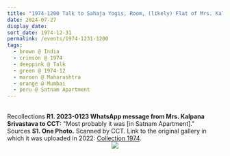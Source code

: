 ```yaml
---
title: "1974-1200 Talk to Sahaja Yogis, Room, (likely) Flat of Mrs. Kalpana Srivastava, Satnam Apartment, 161, Sadhu Vaswani Marg, Ganesh Murti Nagar, Cuffe Parade, Mumbai, Maharashtra, India (other month 1975-0100)"
date: 2024-07-27
display_date: 
sort_date: 1974-12-31
permalink: /events/1974-1231-1200
tags:
  - brown @ India
  - crimson @ 1974
  - deeppink @ Talk
  - green @ 1974-12
  - maroon @ Maharashtra
  - orange @ Mumbai
  - peru @ Satnam Apartment
---
```


<br>

<wave-list>
  <list-title color="DarkSeaGreen" width="65"> Recollections</list-title>
  <list-item color="BlanchedAlmond" width="280"><b>R1. 2023-0123 WhatsApp message from Mrs. Kalpana Srivastava to CCT:</b> "Most probably it was [in Satnam Apartment]."</list-item>
</wave-list>

<br>

<wave-list>
  <list-title color="DarkSeaGreen" width="40">Sources</list-title>
  <list-item color="BlanchedAlmond"  width="280"><b>S1. One Photo.</b> Scanned by CCT. Link to the original gallery in which it was uploaded in 2022: <a href="https://eternalmoments.smugmug.com/Collections/Mrs-Kalpana-Srivastava-Collection/1974/">Collection 1974</a>.</list-item>
</wave-list>

<div style="text-align: center"><img src="https://pub-bcc3cbe9b1e94ba1ac28915f7a3900fa.r2.dev/1974-1200_Talk_to_Sahaja_Yogis_Room_(likely)_Flat_of_Mrs._Kalpana_Srivastava_Satnam_Apartment_161_Sadhu_Vaswani_Marg_Ganesh_Murti_Nagar_Cuffe_Parade_Mumbai_MH_India_(other_month_Jan_75)_01_(from_tif)_(Mrs._Kalpana_Srivastava_Col).jpg" /></div>
